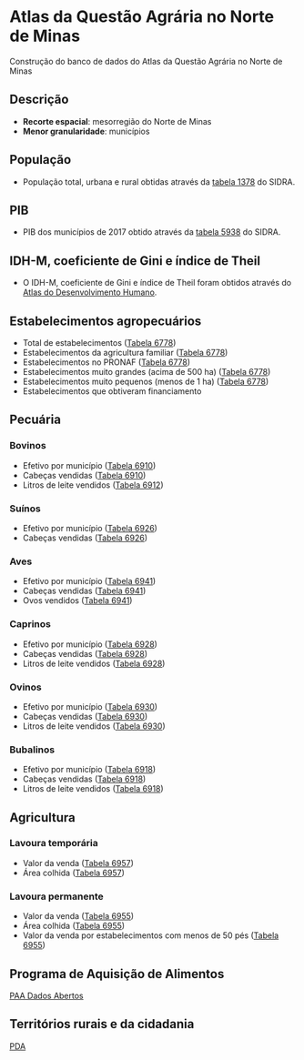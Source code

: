 # Atlas da Questão Agrária no Norte de Minas
Construção do banco de dados do Atlas da Questão Agrária no Norte de Minas

## Descrição

* __Recorte espacial__: mesorregião do Norte de Minas
* __Menor granularidade__: municípios

## População

* População total, urbana e rural obtidas através da [tabela 1378](https://sidra.ibge.gov.br/Tabela/1378) do SIDRA.

## PIB

* PIB dos municípios de 2017 obtido através da [tabela 5938](https://sidra.ibge.gov.br/Tabela/5938) do SIDRA.

## IDH-M, coeficiente de Gini e índice de Theil

* O IDH-M, coeficiente de Gini e índice de Theil foram obtidos através do [Atlas do Desenvolvimento Humano](http://atlasbrasil.org.br/2013/pt/).

## Estabelecimentos agropecuários

* Total de estabelecimentos ([Tabela 6778](https://sidra.ibge.gov.br/Tabela/6778))
* Estabelecimentos da agricultura familiar ([Tabela 6778](https://sidra.ibge.gov.br/Tabela/6778))
* Estabelecimentos no PRONAF ([Tabela 6778](https://sidra.ibge.gov.br/Tabela/6778))
* Estabelecimentos muito grandes (acima de 500 ha) ([Tabela 6778](https://sidra.ibge.gov.br/Tabela/6778))
* Estabelecimentos muito pequenos (menos de 1 ha) ([Tabela 6778](https://sidra.ibge.gov.br/Tabela/6778))
* Estabelecimentos que obtiveram financiamento

## Pecuária

### Bovinos

* Efetivo por município ([Tabela 6910](https://sidra.ibge.gov.br/Tabela/6910))
* Cabeças vendidas ([Tabela 6910](https://sidra.ibge.gov.br/Tabela/6910))
* Litros de leite vendidos ([Tabela 6912](https://sidra.ibge.gov.br/Tabela/6912))

### Suínos

* Efetivo por município ([Tabela 6926](https://sidra.ibge.gov.br/Tabela/6926))
* Cabeças vendidas ([Tabela 6926](https://sidra.ibge.gov.br/Tabela/6926))

### Aves

* Efetivo por município ([Tabela 6941](https://sidra.ibge.gov.br/Tabela/6941))
* Cabeças vendidas ([Tabela 6941](https://sidra.ibge.gov.br/Tabela/6941))
* Ovos vendidos ([Tabela 6941](https://sidra.ibge.gov.br/Tabela/6941))

### Caprinos

* Efetivo por município ([Tabela 6928](https://sidra.ibge.gov.br/Tabela/6928))
* Cabeças vendidas ([Tabela 6928](https://sidra.ibge.gov.br/Tabela/6928))
* Litros de leite vendidos ([Tabela 6928](https://sidra.ibge.gov.br/Tabela/6928))

### Ovinos

* Efetivo por município ([Tabela 6930](https://sidra.ibge.gov.br/Tabela/6930))
* Cabeças vendidas ([Tabela 6930](https://sidra.ibge.gov.br/Tabela/6930))
* Litros de leite vendidos ([Tabela 6930](https://sidra.ibge.gov.br/Tabela/6930))

### Bubalinos

* Efetivo por município ([Tabela 6918](https://sidra.ibge.gov.br/Tabela/6918))
* Cabeças vendidas ([Tabela 6918](https://sidra.ibge.gov.br/Tabela/6918))
* Litros de leite vendidos ([Tabela 6918](https://sidra.ibge.gov.br/Tabela/6918))

## Agricultura

### Lavoura temporária

* Valor da venda ([Tabela 6957](https://sidra.ibge.gov.br/Tabela/6957))
* Área colhida ([Tabela 6957](https://sidra.ibge.gov.br/Tabela/6957))

### Lavoura permanente

* Valor da venda ([Tabela 6955](https://sidra.ibge.gov.br/Tabela/6955))
* Área colhida ([Tabela 6955](https://sidra.ibge.gov.br/Tabela/6955))
* Valor da venda por estabelecimentos com menos de 50 pés ([Tabela 6955](https://sidra.ibge.gov.br/Tabela/6955))

## Programa de Aquisição de Alimentos

[PAA Dados Abertos](https://aplicacoes.mds.gov.br/sagi/paa/visi_paa_geral/pg_principal.php?url=abertura)

## Territórios rurais e da cidadania

[PDA](http://dados.gov.br/dataset/composicao-dos-territorios-rurais-e-da-cidadania)
